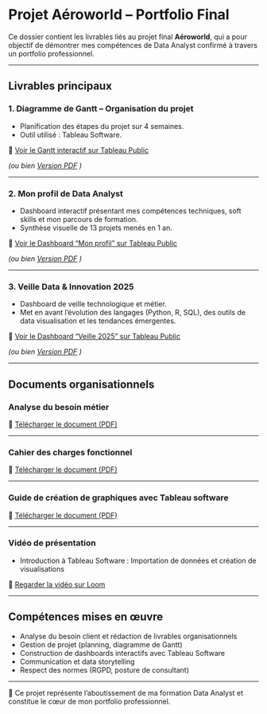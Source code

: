 #  Projet Aéroworld – Portfolio Final

Ce dossier contient les livrables liés au projet final **Aéroworld**, qui a pour objectif de démontrer mes compétences de Data Analyst confirmé à travers un portfolio professionnel.

---

##  Livrables principaux

### 1. Diagramme de Gantt – Organisation du projet
- Planification des étapes du projet sur 4 semaines.  
- Outil utilisé : Tableau Software.  

🔗 [Voir le Gantt interactif sur Tableau Public](https://public.tableau.com/views/Gantttableau/Gantt?:language=fr-FR&publish=yes&:sid=&:redirect=auth&:display_count=n&:origin=viz_share_link)  

*(ou bien [Version PDF](Gantt.pdf) )*

---

### 2. Mon profil de Data Analyst
- Dashboard interactif présentant mes compétences techniques, soft skills et mon parcours de formation.  
- Synthèse visuelle de 13 projets menés en 1 an.  

🔗 [Voir le Dashboard “Mon profil” sur Tableau Public](https://public.tableau.com/shared/THSNTGZQD?:display_count=n&:origin=viz_share_link)  

*(ou bien [Version PDF](Mon%20profil%20Data%20Analyst.pdf) )*

---

### 3. Veille Data & Innovation 2025
- Dashboard de veille technologique et métier.  
- Met en avant l’évolution des langages (Python, R, SQL), des outils de data visualisation et les tendances émergentes.  

🔗 [Voir le Dashboard “Veille 2025” sur Tableau Public](https://public.tableau.com/shared/5TGDGX9BX?:display_count=n&:origin=viz_share_link)  

*(ou bien [Version PDF](Veille%20Data%20%26%20Innovation%202025.pdf) )*

---

## Documents organisationnels

### Analyse du besoin métier
📄 [Télécharger le document (PDF)](Analyse%20des%20besoins%20métiers.pdf)

---

### Cahier des charges fonctionnel
📄 [Télécharger le document (PDF)](Cahier%20des%20charges%20fonctionnel.pdf)

---

### Guide de création de graphiques avec Tableau software
📄 [Télécharger le document (PDF)](Guide_creation_graphiques_Tableau.pdf)

---

### Vidéo de présentation
- Introduction à Tableau Software : Importation de données et création de visualisations
  
🎥 [Regarder la vidéo sur Loom ](https://www.loom.com/share/87058b318b6847e4b634ce2d70279403?sid=1405af59-7605-4fa0-bbe8-5975af526a66)

---

##  Compétences mises en œuvre
- Analyse du besoin client et rédaction de livrables organisationnels  
- Gestion de projet (planning, diagramme de Gantt)  
- Construction de dashboards interactifs avec Tableau Software  
- Communication et data storytelling  
- Respect des normes (RGPD, posture de consultant)  

---

🔗 Ce projet représente l’aboutissement de ma formation Data Analyst et constitue le cœur de mon portfolio professionnel.
